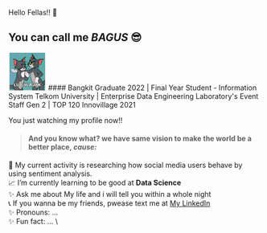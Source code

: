Hello Fellas!! 👋
## You can call me *BAGUS* :sunglasses:
<img src="images/lu.jpg" alt="go" width="75px"/>
#### Bangkit Graduate 2022 | Final Year Student - Information System Telkom University | Enterprise Data Engineering Laboratory's Event Staff Gen 2 | TOP 120 Innovillage 2021

You just watching my profile now!!

> #### And you know what? we have same vision to make the world be a better place, *cause:*
:page_facing_up: My current activity is researching how social media users behave by using sentiment analysis.\
:chart_with_upwards_trend: I’m currently learning to be good at **Data Science**\
:sparkles: Ask me about My life and i will tell you within a whole night \
:telephone_receiver: If you wanna be my friends, pwease text me at [My LinkedIn](https://www.linkedin.com/in/bagustriatm/)\
:sparkles: Pronouns: ... \
:sparkles: Fun fact: ... \

